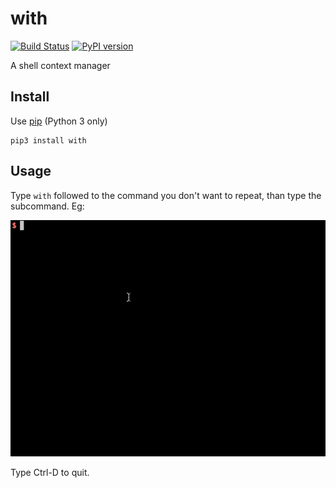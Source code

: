 with
====
[![Build Status](https://travis-ci.org/renanivo/with.svg)](https://travis-ci.org/renanivo/with)
[![PyPI version](https://badge.fury.io/py/with.svg)](https://badge.fury.io/py/with)

A shell context manager

Install
-------

Use [pip](https://pip.pypa.io/en/stable/installing/) (Python 3 only)

```
pip3 install with
```


Usage
-----

Type `with` followed to the command you don't want to repeat, than type the subcommand. Eg:

![with git](example.gif)

Type Ctrl-D to quit.
